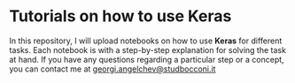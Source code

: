 # Tutorials on how to use Keras
In this repository, I will upload notebooks on how to use **Keras** for different tasks. Each notebook is with a step-by-step explanation for solving the task at hand. If you have any questions regarding a particular step or a concept, you can contact me at georgi.angelchev@studbocconi.it
